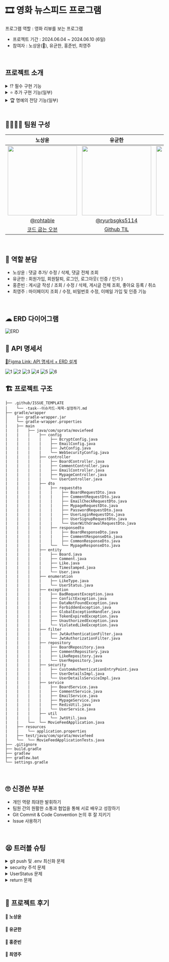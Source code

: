 # 🎞 영화 뉴스피드 프로그램
프로그램 역할 : 영화 리뷰를 보는 프로그램
* 프로젝트 기간 : 2024.06.04 ~ 2024.06.10 (6일)
* 참여자 : 노상윤(👑), 유균한, 홍준빈, 최영주
<br>

## 프로젝트 소개
<details>
<summary> ⁉ 필수 구현 기능 </summary>

<br>
✅ 공통 조건  

* 예외처리는 아래와 같은 형태로 처리하여 `Response` 합니다.

  | Http Status Code | Message |  
  | :--------------: | :-----: |  
  | 400              | 잘못된 요청입니다. |

* Status Code 분류는 [Link](https://hongong.hanbit.co.kr/http-%EC%83%81%ED%83%9C-%EC%BD%94%EB%93%9C-%ED%91%9C-1xx-5xx-%EC%A0%84%EC%B2%B4-%EC%9A%94%EC%95%BD-%EC%A0%95%EB%A6%AC/)를 참고합니다.
* 모든 엔티티에는 `생성일자`와 `수정일자`가 존재합니다.
* 클라이언트는 Postman이고 프론트엔드는 별도 구현하지 않습니다.
<br>

<details>
<summary> ✅ 사용자 인증 기능   </summary>

* 사용자 entity & status
  * 회원
    * bigint : ID
    * varchar : 사용자ID, 비밀번호, 이름, 이메일, 한 줄 소개, 회원상태코드, refresh token
    * timestamp : 상태변경시간, 생성일자, 수정일자
  * 회원상태코드
    * 정상
    * 탈퇴
    * +이메일 인증
<br>

  * 사용자 인증 기능 공통 조건
    * Spring Security와 JWT를 사용하여 설계 및 구현합니다.
    * JWT는 Access Token, Refresh Token을 구현합니다.
    * Access Token 만료 시 : 유효한 Refresh Token을 통해 새로운 Access Token과 Refresh Token을 발급
    * Refresh Token 만료 시 : 재로그인을 통해 새로운 Access Token과 Refresh Token을 발급
    * API를 요청할 때는 Access Token을 사용합니다.
<br>
 
* 회원가입  
  신규 가입자는 `사용자ID`, `비밀번호`를 입력하여 서비스에 가입할 수 있습니다.
  * 사용자ID
    * 중복된 ID, 탈퇴한 ID로는 회원가입 할 수 없습니다.
    * 대소문자 포함 영문 + 숫자만을 허용합니다.
    * 사용자 ID는 최소 10글자 이상, 최대 20글자 이하여야 합니다.
  * 비밀번호
    * `Bcrypt`로 단방향-인코딩합니다.
    * 대소문자 포함 영문 + 숫자 + 특수문자를 최소 1글자씩 포함합니다.
    * 비밀번호는 최소 10글자 이상이어야 합니다.
  * ⚠️ 필수 예외처리
    * 중복된 `사용자 ID`로 가입하는 경우
    * `사용자 ID` 비밀번호 형식이 올바르지 않은 경우
* 회원탈퇴  
  회원탈퇴는 가입된 사용자의 **회원 상태**를 변경하여 탈퇴처리 합니다.  
  탈퇴 처리 시 `비밀번호`를 확인한 후 일치할 때 탈퇴처리 합니다.
  * 조건
    * 탈퇴한 사용자 ID는 재사용할 수 없고, 복구할 수 없습니다.
    * 탈퇴처리된 사용자는 **재탈퇴** 처리가 불가합니다.
  * ⚠️ 필수 예외처리
    * `사용자 ID`와 `비밀번호`가 일치하지 않는 경우
    * 이미 탈퇴한 `사용자 ID`인 경우
* 로그인  
  사용자는 자신의 계정으로 서비스에 **로그인**할 수 있습니다.
  * 조건
    * 로그인 시 클라이언트에게 토큰을 발행합니다.
        
        | 토큰 종류 | 만료기간 |
        | --- | --- |
        | Access Token | 30분 |
        | Refresh Token | 2주 |
    
    * 회원가입된 사용자 ID와 비밀번호가 일치하는 사용자만 로그인할 수 있습니다.
    * 로그인 성공 시, **header**에 토큰을 추가하고 성공 상태코드와 메세지를 반환합니다.
    * 탈퇴했거나 로그아웃을 한 경우, `Refresh Token`이 유효하지 않은 상태가 되어야합니다.
  * ⚠️ 필수 예외처리
    * 유효하지 않은 사용자 정보로 로그인을 시도한 경우
        ex. 회원가입을 하지 않거나 회원 탈퇴한 경우
    * `사용자 ID`와 `비밀번호`가 일치하지 않는 사용자 정보로 로그인을 시도한 경우
* 로그아웃  
  사용자는 로그인 되어 있는 본인의 계정을 **로그아웃** 할 수 있습니다.
  * 조건
    * 로그아웃 시, 발행한 토큰은 **초기화** 합니다.
    * 로그아웃 후 초기화 된 `Refresh Token`은 재사용할 수 없고, 재로그인해야 합니다.
<br>

</details>

<details>
<summary> ✅ 프로필 관리 기능 </summary>

* 프로필 조회
  * **사용자 ID, 이름, 한 줄 소개, 이메일**을 볼 수 있습니다.
  * **ID(사용자 ID X), 비밀번호, 생성일자, 수정일자**와 같은 데이터는 노출하지 않습니다.
* 프로필 수정
  로그인한 사용자는 본인의 사용자 정보를 수정할 수 있습니다.
  * 수정 가능한 사용자 정보 : 이름, 이메일(이메일 인증 기능 구현으로 제외), 한 줄 소개, 비밀번호
  * 비밀번호 수정 조건
    * 비밀번호 수정 시, 본인 확인을 위해 현재 비밀번호를 입력하여 올바른 경우에만 수정할 수 있습니다.
    * 현재 비밀번호와 동일한 비밀번호로는 변경할 수 없습니다.
  * ⚠️ 필수 예외처리
    * 비밀번호 수정 시, 본인 확인을 위해 입력한 현재 비밀번호가 일치하지 않은 경우
    * 비밀번호 형식이 올바르지 않은 경우
    * 현재 비밀번호와 동일한 비밀번호로 수정하는 경우
<br>

</details>

<details>
<summary> ✅ 뉴스피드 게시물 CRUD 기능 </summary>

* 뉴스피드 entity
  * bigint : ID, 작성자 ID
  * longText : 내용
  * timestamp : 생성일자, 수정일자
<br>

* 게시물 작성, 조회, 수정, 삭제  
  게시물 조회는 모든 사용자가 조회할 수 있습니다.
  * 조건
    * 게시물 작성, 수정, 삭제는 **인가(Authorization)**가 필요합니다.
    * 유효한 JWT 토큰을 가진 작성자 본인만 처리할 수 있습니다.
  * ⚠️ 필수 예외처리
    * 작성자가 아닌 다른 사용자가 게시물 작성, 수정, 삭제를 시도하는 경우
* **뉴스피드 조회 기능**  
  모든 사용자가 전체 뉴스피드 데이터를 조회할 수 있습니다.
  * 조건
    * 모든 사용자는 전체 뉴스피드를 조회할 수 있습니다.
    * 기본 정렬은 **생성일자 기준으로 최신순**으로 정렬합니다.
    * 뉴스피드가 없는 경우, 아래와 같이 반환합니다.

</details>
<br>

</details>

<details>
<summary> ⭐ 추가 구현 기능(일부) </summary>

* ❌ 뉴스피드 추가 구현
  * 페이지 네이션
    * 10개씩 페이지네이션하여, 각 페이지 당 뉴스피드 데이터가 10개씩 나오게 합니다.
  * 정렬 기능
    * 생성일자 기준 최신순
    * 좋아요 많은 순
  * 기간별 검색 기능
    * 예) 2024.05.01 ~ 2024.05.27 동안 작성된 뉴스피드 게시물 검색
* ✅ 댓글 CRUD 기능
  * 댓글 entity
    * bigint : ID, 뉴스피드ID, 작성자ID, 좋아요 수
    * varchar : 내용
    * timestamp : 생성일자, 수정일자
  * **댓글 작성, 조회, 수정, 삭제 기능**
    * 사용자는 게시물에 댓글을 작성할 수 있고, 본인의 댓글은 **수정 및 삭제**를 할 수 있습니다.
    * **내용**만 수정이 가능합니다.
    * 댓글 작성, 수정, 삭제는 **인가(Authorization)**가 필요합니다.
    * 유효한 JWT 토큰을 가진 작성자 본인만 처리할 수 있습니다.
      * 예) 본인이 작성한 댓글 외엔 수정 및 삭제 불가
* ✅ 이메일 가입 및 인증 기능
  * 이메일 가입 시, **이메일 인증 기능**을 추가
    * Step 1 : 사용자가 가입한 이메일 주소로 인증번호 발송
    * Step 2 : 발송한 인증번호와 입력란의 인증번호가 일치하는 지 확인
    * Step 3 : 이메일 인증이 완료되지 않은 회원들의 `회원상태코드`를 ‘인증 전’ 으로 설정
* ✅ 좋아요 기능
  * 좋아요 entity
    * bigint : ID, 사용자ID, 콘텐츠ID
    * varchar : 콘텐츠 유형(댓글, 게시물)
    * timestamp : 생성일자, 수정일자
  * 게시물 및 댓글 좋아요/ 좋아요 취소 기능
    * 사용자가 게시물이나 댓글에 좋아요를 남기거나 취소할 수 있습니다.
    * 본인이 작성한 게시물과 댓글에 좋아요를 남길 수 없습니다.
    * 같은 게시물에는 사용자당 한 번만 좋아요가 가능합니다.
* ❌ Swagger 적용
  * 라이브러리 적용 후 Swagger에서 제공되는 기능들은 사용하지 않습니다.
  * localhost:8080/swagger-ui/index.html  주소로 접근시 접속이 가능해야 합니다.
<br>

</details>

<details>
<summary> 🏆 명예의 전당 기능(일부) </summary>

* ✅ 이메일 가입 및 인증 추가 구현
  * 이메일 가입 시 이메일 인증 기능을 포함하는 것이 좋습니다.
    * 인증번호 입력을 180초 안에 하지 않으면 유효하지 않음.
    * 회원 테이블에 인증 메일이 발송된 시간 컬럼을 추가하여 제한시간을 넘는 지 확인.
* ❌소셜 로그인 기능 구현
  * 소셜 로그인에 필요한 **테이블(entity)**을 설계해서 **ERD**에 추가합니다.
  * [네이버 로그인 개발가이드](https://developers.naver.com/docs/login/devguide/devguide.md)를 참고하여 네이버 로그인을 구현해보세요.
  * [카카오 로그인 개발가이드](https://developers.kakao.com/docs/latest/ko/kakaologin/common)를 참고하여 카카오 로그인을 구현해보세요.
* ❌ 프로필에 사진 업로드 기능 구현
  * 프로필 사진을 저장할 때는 반드시 **AWS S3**를 이용합니다.
* ❌ 게시물에 멀티미디어 지원 기능 구현
  * 사진 업로드 기능과 동일하게 **AWS S3**를 이용합니다.
  * 게시물 본문에 사진이나 영상 등의 미디어를 포함하는 기능을 추가합니다.
    * 적절한 용량과 특정 파일 형식만을 업로드할 수 있도록 구현합니다.
      * 여러 장 가능합니다.
      * 한 게시물에 대해 최대 5개 제한
      * `JPG`, `PNG`, `JPEG` → 최대 10MB
      * `MP4`, `AVI`, `GIF` → 최대 200MB
  * 게시물 수정시에 첨부된 미디어를 수정할 수 있습니다.
  * 게시물 삭제시에 첨부된 미디어도 함께 삭제합니다.
  * 댓글에는 추가하지 않습니다.
* ❌ 팔로우 기능 구현
  * 특정 사용자를 팔로우 / 언팔로우를 할 수 있습니다.
  * 팔로우 기능이 구현되었다면, 뉴스피드에 팔로우하는 사용자의 게시물을 볼 수 있습니다.
  * 팔로우를 하고 있는 사람들이 작성한 게시물을 볼 때 정렬 기준은 최신순입니다.
* ❌ HTTP를 HTTPS로 업그레이드 하기
  * HTTPS를 적용하여 보안이 강화된 웹 페이지를 제공해봅시다.
  
</details>

<br>

## 👩‍💻👨‍💻 팀원 구성
| 노상윤 | 유균한 | 홍준빈 | 최영주 |
|:---:|:---:|:---:|:---:|
| <img src="https://ca.slack-edge.com/T06B9PCLY1E-U06S0N8HRJ8-6a09948d54c8-512" height="220"/> | <img src="https://ca.slack-edge.com/T06B9PCLY1E-U06RE49BU12-b4cbb22f8fe5-512" height="220"/> | <img src="https://ca.slack-edge.com/T06B9PCLY1E-U06SF9P0MM3-2cadc303ee44-512" height="220"/> | <img src="https://ca.slack-edge.com/T06B9PCLY1E-U06KADG3X1P-7d806be1d793-512" height="220"/> |
| [@rohtable](https://github.com/rohtable) | [@ryurbsgks5114](https://github.com/ryurbsgks5114) | [@Hongjunbin](https://github.com/Hongjunbin) | [@ysy56](https://github.com/ysy56) | 
| [코드 굽는 오븐](https://makeroh.tistory.com/) | [Github TIL](https://github.com/ryurbsgks5114/TIL) | [sangnamja](https://bin2dev.tistory.com/) | [컴공생의 발자취](https://moonnight0.tistory.com/) |

<br>


## 🤝 역할 분담
* 노상윤 : 댓글 추가/ 수정 / 삭제, 댓글 전체 조회
* 유균한 : 회원가입, 회원탈퇴, 로그인, 로그아웃( 인증 / 인가 )
* 홍준빈 : 게시글 작성 / 조회 / 수정 / 삭제, 게시글 전체 조회, 좋아요 등록 / 취소
* 최영주 : 마이페이지 조회 / 수정, 비밀번호 수정, 이메일 가입 및 인증 기능
<br>

## ☁ ERD 다이어그램
![ERD](https://github.com/ysy56/movieFeed/assets/78634780/f64018a9-cf5e-49cf-ae76-47ec74c18e70)
<br>

## 📑 API 명세서
[🌈Figma Link: API 명세서 + ERD 설계](https://www.figma.com/board/tSMVD3wg5zSrPHbTzjvtWW/13%EC%9D%BC%EC%9D%98-%EA%B8%88%EC%9A%94%EC%9D%BC?node-id=0-1&t=Bl9s2WWjCFgGyOtZ-0)

![1](https://github.com/ysy56/movieFeed/assets/78634780/7571d7cd-95e3-4848-9a97-32217c0782cf)
![2](https://github.com/ysy56/movieFeed/assets/78634780/f4e674a3-ed99-420d-84d1-969b8086477a)
![3](https://github.com/ysy56/movieFeed/assets/78634780/da56a035-68f5-48d4-bf96-cf05c649e7d1)
![4](https://github.com/ysy56/movieFeed/assets/78634780/8776c481-f74a-40a5-8a12-75c74a559e59)
![5](https://github.com/ysy56/movieFeed/assets/78634780/8a843377-ef4a-455d-ad92-6710df614de8)
![6](https://github.com/ysy56/movieFeed/assets/78634780/b3b4d48c-410d-4e87-a67b-bc49096b83e0)

## 🏗 프로젝트 구조
```
├── .github/ISSUE_TEMPLATE
│    └── -task--이슈카드-제목-설정하기.md
├── gradle/wrapper 
│    ├── gradle-wrapper.jar
│    └── gradle-wrapper.properties
|    ├── main
|    |    ├── java/com/sprata/moviefeed
|    |    |    ├── config
|    |    |    |    ├── BcryptConfig.java
|    |    |    |    ├── EmailConfig.java
|    |    |    |    ├── JwtConfig.java
|    |    |    |    └── WebSecurityConfig.java
|    |    |    ├── controller
|    |    |    |    ├── BoardController.java
|    |    |    |    ├── CommentController.java
|    |    |    |    ├── EmailController.java
|    |    |    |    ├── MypageController.java
|    |    |    |    └── UserController.java
|    |    |    ├── dto
|    |    |    |    ├── requestdto
|    |    |    |    |    ├── BoardRequestDto.java
|    |    |    |    |    ├── CommentRequestDto.java
|    |    |    |    |    ├── EmailCheckRequestDto.java
|    |    |    |    |    ├── MypageRequestDto.java
|    |    |    |    |    ├── PasswordRequestDto.java
|    |    |    |    |    ├── UserLoginRequestDto.java
|    |    |    |    |    ├── UserSignupRequestDto.java
|    |    |    |    |    └── UserWithdrawalRequestDto.java
|    |    |    |    ├── responsedto
|    |    |    |    |    ├── BoardResponseDto.java
|    |    |    |    |    ├── CommentResponseDto.java
|    |    |    |    |    ├── CommonResponseDto.java
|    |    |    |    └──  └── MypageResponseDto.java
|    |    |    ├── entity
|    |    |    |    ├── Board.java
|    |    |    |    ├── Comment.java
|    |    |    |    ├── Like.java
|    |    |    |    ├── Timestamped.java
|    |    |    |    └── User.java
|    |    |    ├── enumeration
|    |    |    |    ├── LikeType.java
|    |    |    |    └── UserStatus.java
|    |    |    ├── exception
|    |    |    |    ├── BadRequestException.java
|    |    |    |    ├── ConfictException.java
|    |    |    |    ├── DataNotFoundException.java
|    |    |    |    ├── ForbiddenException.java
|    |    |    |    ├── GlobalExceptionHandler.java
|    |    |    |    ├── TokenExpiredException.java
|    |    |    |    ├── UnauthorizedException.java
|    |    |    |    └── ViolatedLikeException.java
|    |    |    ├── filter
|    |    |    |    ├── JwtAuthenticationFilter.java
|    |    |    |    └── JwtAuthorizationFilter.java
|    |    |    ├── repository
|    |    |    |    ├── BoardRepository.java
|    |    |    |    ├── CommentRepository.java
|    |    |    |    ├── LikeRepository.java
|    |    |    |    └── UserRepository.java
|    |    |    ├── security
|    |    |    |    ├── CustomAuthenticationEntryPoint.java
|    |    |    |    ├── UserDetailsImpl.java
|    |    |    |    └── UserDetailsServiceImpl.java
|    |    |    ├── service
|    |    |    |    ├── BoardService.java
|    |    |    |    ├── CommentService.java
|    |    |    |    ├── EmailService.java
|    |    |    |    ├── MypageService.java
|    |    |    |    ├── RedisUtil.java
|    |    |    |    └── UserService.java
|    |    |    ├── util
|    |    |    |    └── JwtUtil.java
|    |    └──  └── MovieFeedApplication.java
|    ├── resources
|    |    └── application.properties
|    ├── test/java/com/sprata/moviefeed
|    └──  └── MovieFeedApplicationTests.java
├── .gitignore
├── build.gradle
├── gradlew
├── gradlew.bat
└── settings.gradle
```
<br>

## 🙄 신경쓴 부분
* 개인 역량 최대한 발휘하기
* 팀원 간의 원활한 소통과 협업을 통해 서로 배우고 성장하기
* Git Commit & Code Convention 논의 후 잘 지키기
* Issue 사용하기

<br>

## 😫 트러블 슈팅
<details>
<summary> git push 및 .env 최신화 문제 </summary>

* 문제 상황  
  * 의도했던 기능 : 각 팀원의 기능 구현으로 PR 후 git pull 했을 때 정상 작동하는 것
  * 발생한 현상(트러블) : 프로그램을 동작시켰을 때 정상적으로 빌드되지 않고 error 발생

* 트러블 원인 추론  
1. email 관련 라이브러리가 없다는 error 발생
   
```
Cannot resolve symbol 'JavaMailSender'
Cannot resolve 'JavaMailSenderImpl'
```   
   ![git push error](https://github.com/ysy56/movieFeed/assets/78634780/4d11c5fb-0540-49ba-970d-d7be077ec2e9)

2. .env의 jwt 관련 변수 설정이 없어서 error 발생
```
org.springframework.context.ApplicationContextException: Unable to start web server
Caused by: org.springframework.boot.web.server.WebServerException: Unable to start embedded Tomcat
Caused by: org.springframework.beans.factory.UnsatisfiedDependencyException: Error creating bean with name 'webSecurityConfig' defined in file [C:\Users\ysy56\IdeaProjects\movieFeed\build\classes\java\main\com\sparta\moviefeed\config\WebSecurityConfig.class]: Unsatisfied dependency expressed through constructor parameter 0: Error creating bean with name 'jwtUtil': Injection of autowired dependencies failed
Caused by: org.springframework.beans.factory.BeanCreationException: Error creating bean with name 'jwtUtil': Injection of autowired dependencies failed
Caused by: java.lang.IllegalArgumentException: Could not resolve placeholder 'ACCESS_TOKEN_TIME' in value "${ACCESS_TOKEN_TIME}"
```
   ![env error](https://github.com/ysy56/movieFeed/assets/78634780/7e5bcb96-e9d3-4f10-9b07-763cc977e949)


* 해결방법  
1. 처음엔 다른 클래스의 라이브러리를 import하지 못하는 문제인 줄 알고 블로그를 따라 해보았다. [다른 클래스 라이브러리 import 문제 해결](https://zzang9ha.tistory.com/352#google_vignette)
하지만, 문제는 해결 되지 않았고 라이브러리 문제이므로 build.gradle을 살펴보았다. 그 결과 build.gradle이 commit에 포함되지 않고 push를 했다는 사실을 발견했다. 결국 build.gradle에 없는 email 라이브러리를 추가하여 문제를 해결했다.
2. email 라이브러리를 추가했음에도 문제가 발생했다. 팀원분이 .env 파일을 작성하는 법을 잘 모르셔서 name.env 이런 식으로 env를 작성하셨고 이 과정에서 .env 적용이 되지 않아 properties에 환경변수를 넣어서 사용하고 계셨다. 이게 문제인가 싶어서 .env 파일이 사용되도록 고쳤음에도 문제는 계속해 발생했다. 그러던 와중에 error의 내용을 잘 읽어보며 jwt관련해서 문제가 있다는 걸 발견한 후 인증/인가를 맡으셨던 팀원분이 .env에 추가된 환경변수가 있다는 걸 알려주지 않으셔서 발생했던 문제였다. 결국 jwt 관련 환경변수를 추가하여 문제를 해결했다.

</details>

<details>
<summary> security 주석 문제 </summary>

* 문제 상황  
  * 의도했던 기능 : 게시글, 마이페이지 등의 정상적인 CRUD 기능 동작을 통한 200번대 HTTP 상태코드 반환
  * 발생한 현상(트러블) : 게시글, 마이페이지 등에서 CRUD 기능을 시도했을 때 401 인가 관련 error가 발생
  
* 트러블 원인 추론  
spring security을 사용하여 작성한 코드가 없음에도 라이브러리를 사용하고 있던 것
![401](https://github.com/ysy56/movieFeed/assets/78634780/c401b983-7976-4af3-9534-794c9ebbac15)

* 해결방법  
build.gradle에서 spring security를 주석 처리하고 재빌드하여 문제를 해결했다.
 
</details>

<details>
<summary> UserStatus 문제 </summary>

* 문제 상황  
  * 의도했던 기능 : 이메일 인증 시, 인증이 완료된 후 회원상태 코드를 `이메일 인증`으로 변경
  * 발생한 현상(트러블) : 이메일 인증 시, header에 jwt를 넣었음에도 불구하고 '로그인 후 이용해주세요'라는 문구 표시

* 트러블 원인 추론
user_status에 `이메일 인증`을 추가하여 이메일 인증 후 회원상태 코드 변경 시 다음과 같은 문제가 발생
```
java.sql.SQLException: Data truncated for column 'user_status' at row 1
```

* 해결방법
처음 에러 문구를 확인 후 user_status의 코드가 문제가 있는지 확인해봤지만 문제는 없었다. 그래서 DB의 문제일 경우 보통 코드를 변경하게 되면 DB의 입력 제한과 다르기 때문에 문제가 발생했었다. 이를 기반으로 하여 DB의 테이블을 전부 지운 후 다시 회원가입하여 실행해서 문제를 해결했다.

</details>

<details>
<summary> return 문제 </summary>

* 문제 상황  
  * 의도했던 기능 : 내용 작성  
  * 발생한 현상(트러블) : 내용 작성  

* 트러블 원인 추론  
// 내용 작성  

* 해결방법  
// 내용 작성  
</details>

<br>

## 📮 프로젝트 후기

#### 🧡 노상윤

#### 💙 유균한

#### 🖤 홍준빈

#### 💚 최영주

